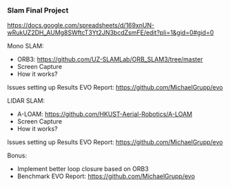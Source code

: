 ### Slam Final Project
https://docs.google.com/spreadsheets/d/169xnUN-wRukUZ2DH_AUMg8SWftcT3Yt2JN3bcdZsmFE/edit?pli=1&gid=0#gid=0

Mono SLAM: 
- ORB3: https://github.com/UZ-SLAMLab/ORB_SLAM3/tree/master 
- Screen Capture
- How it works?

Issues setting up
Results
EVO Report: https://github.com/MichaelGrupp/evo 

LIDAR SLAM:
- A-LOAM: https://github.com/HKUST-Aerial-Robotics/A-LOAM
- Screen Capture
- How it works?

Issues setting up
Results
EVO Report: https://github.com/MichaelGrupp/evo 

Bonus:
- Implement better loop closure based on ORB3
- Benchmark EVO Report: https://github.com/MichaelGrupp/evo 
